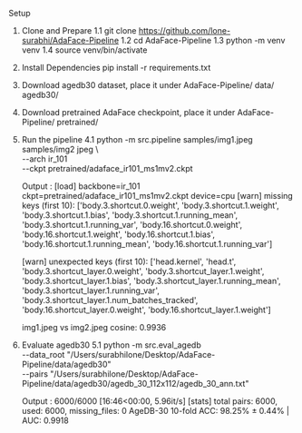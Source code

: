 Setup

1. Clone and Prepare 
    1.1 git clone https://github.com/lone-surabhi/AdaFace-Pipeline
    1.2 cd AdaFace-Pipeline
    1.3 python -m venv venv
    1.4 source venv/bin/activate

2. Install Dependencies 
    pip install -r requirements.txt

3. Download agedb30 dataset, place it under AdaFace-Pipeline/ data/ agedb30/ 

5. Download pretrained AdaFace checkpoint, place it under AdaFace-Pipeline/ pretrained/ 

6. Run the pipeline
    4.1 python -m src.pipeline samples/img1.jpeg samples/img2 jpeg \                                                   
    --arch ir_101 \
    --ckpt pretrained/adaface_ir101_ms1mv2.ckpt

    Output : [load] backbone=ir_101  ckpt=pretrained/adaface_ir101_ms1mv2.ckpt  device=cpu
    [warn] missing keys (first 10): ['body.3.shortcut.0.weight', 'body.3.shortcut.1.weight', 'body.3.shortcut.1.bias', 'body.3.shortcut.1.running_mean', 'body.3.shortcut.1.running_var', 'body.16.shortcut.0.weight', 'body.16.shortcut.1.weight', 'body.16.shortcut.1.bias', 'body.16.shortcut.1.running_mean', 'body.16.shortcut.1.running_var']

    [warn] unexpected keys (first 10): ['head.kernel', 'head.t', 'body.3.shortcut_layer.0.weight', 'body.3.shortcut_layer.1.weight', 'body.3.shortcut_layer.1.bias', 'body.3.shortcut_layer.1.running_mean', 'body.3.shortcut_layer.1.running_var', 'body.3.shortcut_layer.1.num_batches_tracked', 'body.16.shortcut_layer.0.weight', 'body.16.shortcut_layer.1.weight']

    img1.jpeg vs img2.jpeg  cosine: 0.9936

7. Evaluate agedb30 
    5.1 python -m src.eval_agedb \
    --data_root "/Users/surabhilone/Desktop/AdaFace-Pipeline/data/agedb30" \
    --pairs "/Users/surabhilone/Desktop/AdaFace-Pipeline/data/agedb30/agedb_30_112x112/agedb_30_ann.txt"

    Output : 6000/6000 [16:46<00:00,  5.96it/s]
    [stats] total pairs: 6000, used: 6000, missing_files: 0
    AgeDB-30 10-fold ACC: 98.25% ± 0.44% | AUC: 0.9918
